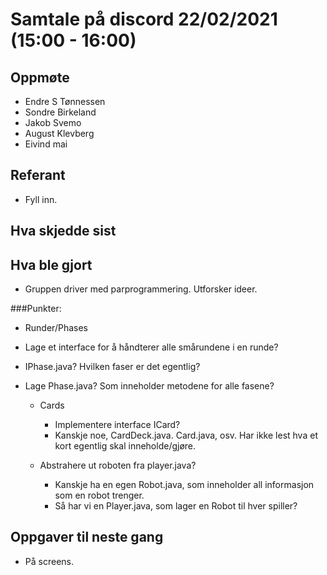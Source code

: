 # Samtale på discord 22/02/2021 (15:00 - 16:00)

## Oppmøte
* Endre S Tønnessen
* Sondre Birkeland
* Jakob Svemo
* August Klevberg
* Eivind mai

## Referant
* Fyll inn.

## Hva skjedde sist


## Hva ble gjort
* Gruppen driver med parprogrammering.
  Utforsker ideer.

###Punkter:
- Runder/Phases
- Lage et interface for å håndterer alle smårundene i en runde?
- IPhase.java? Hvilken faser er det egentlig?
- Lage Phase.java? Som inneholder metodene for alle fasene?

    - Cards
        - Implementere interface ICard?
        - Kanskje noe, CardDeck.java. Card.java, osv. Har ikke lest hva et kort egentlig skal inneholde/gjøre.

    - Abstrahere ut roboten fra player.java?
        - Kanskje ha en egen Robot.java, som inneholder all informasjon som en robot trenger.
        - Så har vi en Player.java, som lager en Robot til hver spiller?



## Oppgaver til neste gang
* På screens.